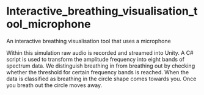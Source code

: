 # Interactive_breathing_visualisation_tool_microphone
 An interactive breathing visualisation tool that uses a microphone
 
Within this simulation raw audio is recorded and streamed into Unity. A C# script is used to transform the amplitude frequency into eight bands of spectrum data. 
We distinguish breathing in from breathing out by checking whether the threshold for certain frequency bands is reached. When the data is classified as breathing 
in the circle shape comes towards you. Once you breath out the circle moves away. 
